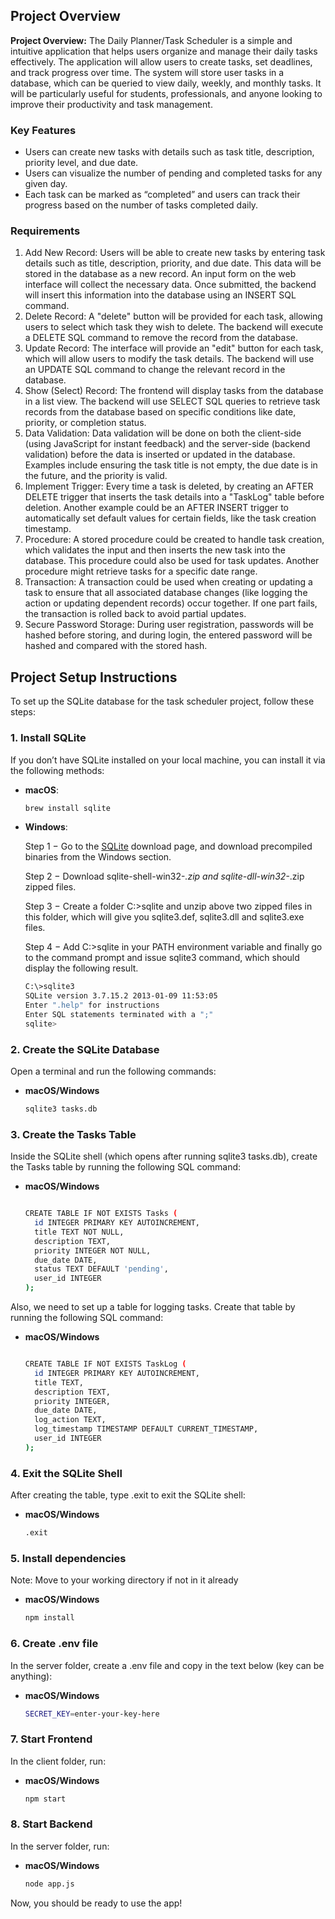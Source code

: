 ## Project Overview
**Project Overview:** The Daily Planner/Task Scheduler is a simple and intuitive application that helps users organize and manage their daily tasks effectively. The application will allow users to create tasks, set deadlines, and track progress over time. The system will store user tasks in a database, which can be queried to view daily, weekly, and monthly tasks. It will be particularly useful for students, professionals, and anyone looking to improve their productivity and task management.

### Key Features
 - Users can create new tasks with details such as task title, description, priority level, and due date.
 - Users can visualize the number of pending and completed tasks for any given day.
 - Each task can be marked as “completed” and users can track their progress based on the number of tasks completed daily.

### Requirements

1. Add New Record: Users will be able to create new tasks by entering task details such as title, description, priority, and due date. This data will be stored in the database as a new record. An input form on the web interface will collect the necessary data. Once submitted, the backend will insert this information into the database using an INSERT SQL command.
2. Delete Record: A "delete" button will be provided for each task, allowing users to select which task they wish to delete. The backend will execute a DELETE SQL command to remove the record from the database.
3. Update Record: The interface will provide an "edit" button for each task, which will allow users to modify the task details. The backend will use an UPDATE SQL command to change the relevant record in the database.
4. Show (Select) Record: The frontend will display tasks from the database in a list view. The backend will use SELECT SQL queries to retrieve task records from the database based on specific conditions like date, priority, or completion status.
5. Data Validation: Data validation will be done on both the client-side (using JavaScript for instant feedback) and the server-side (backend validation) before the data is inserted or updated in the database. Examples include ensuring the task title is not empty, the due date is in the future, and the priority is valid.
6. Implement Trigger: Every time a task is deleted, by creating an AFTER DELETE trigger that inserts the task details into a "TaskLog" table before deletion. Another example could be an AFTER INSERT trigger to automatically set default values for certain fields, like the task creation timestamp.
7. Procedure: A stored procedure could be created to handle task creation, which validates the input and then inserts the new task into the database. This procedure could also be used for task updates. Another procedure might retrieve tasks for a specific date range.
8. Transaction: A transaction could be used when creating or updating a task to ensure that all associated database changes (like logging the action or updating dependent records) occur together. If one part fails, the transaction is rolled back to avoid partial updates.
9. Secure Password Storage: During user registration, passwords will be hashed before storing, and during login, the entered password will be hashed and compared with the stored hash.

## Project Setup Instructions

To set up the SQLite database for the task scheduler project, follow these steps:

### 1. Install SQLite

If you don’t have SQLite installed on your local machine, you can install it via the following methods:

- **macOS**:
  ```bash
  brew install sqlite
- **Windows**:

  Step 1 − Go to the [SQLite](https://www.sqlite.org/download.html) download page, and download precompiled binaries from the Windows section.

  Step 2 − Download sqlite-shell-win32-*.zip and sqlite-dll-win32-*.zip zipped files.

  Step 3 − Create a folder C:\>sqlite and unzip above two zipped files in this folder, which will give you sqlite3.def, sqlite3.dll and sqlite3.exe files.

  Step 4 − Add C:\>sqlite in your PATH environment variable and finally go to the command prompt and issue sqlite3 command, which should display the following result.
  ```bash
  C:\>sqlite3
  SQLite version 3.7.15.2 2013-01-09 11:53:05
  Enter ".help" for instructions
  Enter SQL statements terminated with a ";"
  sqlite>

### 2. Create the SQLite Database

Open a terminal and run the following commands:
- **macOS/Windows**
  ```bash
  sqlite3 tasks.db

### 3. Create the Tasks Table

Inside the SQLite shell (which opens after running sqlite3 tasks.db), create the Tasks table by running the following SQL command:

- **macOS/Windows**
  ```bash
  
  CREATE TABLE IF NOT EXISTS Tasks (
    id INTEGER PRIMARY KEY AUTOINCREMENT,
    title TEXT NOT NULL,
    description TEXT,
    priority INTEGER NOT NULL,
    due_date DATE,
    status TEXT DEFAULT 'pending',
    user_id INTEGER
  );

Also, we need to set up a table for logging tasks. Create that table by running the following SQL command:

- **macOS/Windows**
  ```bash
  
  CREATE TABLE IF NOT EXISTS TaskLog (
    id INTEGER PRIMARY KEY AUTOINCREMENT,
    title TEXT,
    description TEXT,
    priority INTEGER,
    due_date DATE,
    log_action TEXT,
    log_timestamp TIMESTAMP DEFAULT CURRENT_TIMESTAMP,
    user_id INTEGER
  );


### 4. Exit the SQLite Shell
After creating the table, type .exit to exit the SQLite shell:

- **macOS/Windows**
  ```bash
  .exit

### 5. Install dependencies
Note: Move to your working directory if not in it already
- **macOS/Windows**
  ```bash
  npm install

### 6. Create .env file
In the server folder, create a .env file and copy in the text below (key can be anything):
- **macOS/Windows**
  ```bash
  SECRET_KEY=enter-your-key-here

### 7. Start Frontend
In the client folder, run:
- **macOS/Windows**
  ```bash
  npm start

### 8. Start Backend
In the server folder, run:
- **macOS/Windows**
  ```bash
  node app.js

Now, you should be ready to use the app!

